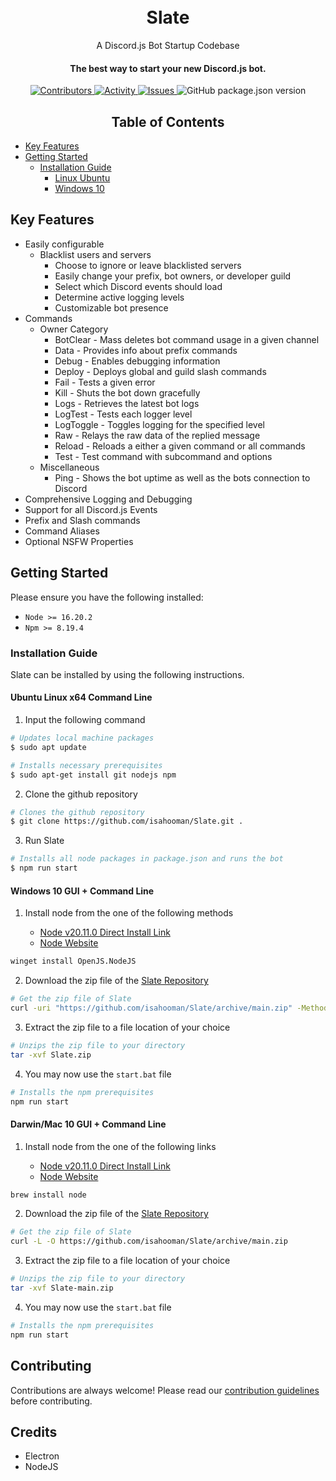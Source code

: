 <h1 align="center">
  <br>Slate<br>
</h1>
<p align="center">
  A Discord.js Bot Startup Codebase
</p>

<h4 align="center">
  The best way to start your new Discord.js bot.
</h4>

<p align="center">
  <a href="https://img.shields.io/github/contributors/isahooman/Slate" >
    <img src="https://img.shields.io/github/contributors/isahooman/Slate" alt = "Contributors"/>
  </a>
  <a href="https://github.com/isahooman/Slate/pulse">
    <img src="https://img.shields.io/github/commit-activity/m/isahooman/slate" alt = "Activity" />
  </a>
  <a href="https://img.shields.io/github/issues/isahooman/Slate" >
    <img src="https://img.shields.io/github/issues/isahooman/Slate" alt="Issues"/>
  </a>
  <img alt="GitHub package.json version" src="https://img.shields.io/github/package-json/v/isahooman/slate">
</p>

<h2 align="center">Table of Contents</h2>

- [Key Features](#key-features)
- [Getting Started](#getting-started)
  - [Installation Guide](#installation-guide)
    - [Linux Ubuntu](#ubuntu-linux-x64-command-line)
    - [Windows 10](#windows-10-gui--command-line)

## Key Features

- Easily configurable
  - Blacklist users and servers
    - Choose to ignore or leave blacklisted servers
    - Easily change your prefix, bot owners, or developer guild
    - Select which Discord events should load
    - Determine active logging levels
    - Customizable bot presence
- Commands
  - Owner Category
    - BotClear - Mass deletes bot command usage in a given channel
    - Data - Provides info about prefix commands
    - Debug - Enables debugging information
    - Deploy - Deploys global and guild slash commands
    - Fail - Tests a given error
    - Kill - Shuts the bot down gracefully
    - Logs - Retrieves the latest bot logs
    - LogTest - Tests each logger level
    - LogToggle - Toggles logging for the specified level
    - Raw - Relays the raw data of the replied message
    - Reload - Reloads a either a given command or all commands
    - Test - Test command with subcommand and options
  - Miscellaneous
    - Ping - Shows the bot uptime as well as the bots connection to Discord
- Comprehensive Logging and Debugging
- Support for all Discord.js Events
- Prefix and Slash commands
- Command Aliases
- Optional NSFW Properties

## Getting Started

Please ensure you have the following installed:

- `Node >= 16.20.2`
- `Npm >= 8.19.4`

### Installation Guide

Slate can be installed by using the following instructions.

#### Ubuntu Linux x64 Command Line

1. Input the following command

```bash
# Updates local machine packages
$ sudo apt update

# Installs necessary prerequisites
$ sudo apt-get install git nodejs npm
```

2. Clone the github repository

```bash
# Clones the github repository
$ git clone https://github.com/isahooman/Slate.git .
```

3. Run Slate

```bash
# Installs all node packages in package.json and runs the bot
$ npm run start
```

#### Windows 10 GUI + Command Line

1. Install node from the one of the following methods

    - [Node v20.11.0 Direct Install Link](https://nodejs.org/dist/v20.11.0/node-v20.11.0-x64.msi)
    - [Node Website](https://nodejs.org/en)

```bash
winget install OpenJS.NodeJS
```

2. Download the zip file of the [Slate Repository](https://github.com/isahooman/Slate/archive/refs/heads/main.zip)

```bash
# Get the zip file of Slate
curl -uri "https://github.com/isahooman/Slate/archive/main.zip" -Method "GET" -Outfile "Slate.zip"
```

3. Extract the zip file to a file location of your choice

```bash
# Unzips the zip file to your directory
tar -xvf Slate.zip
```

4. You may now use the `start.bat` file

```bash
# Installs the npm prerequisites
npm run start
```

#### Darwin/Mac 10 GUI + Command Line

1. Install node from the one of the following links

    - [Node v20.11.0 Direct Install Link](https://nodejs.org/dist/v20.11.0/node-v20.11.0.pkg)
    - [Node Website](https://nodejs.org/en)

```bash
brew install node
```

2. Download the zip file of the [Slate Repository](https://github.com/isahooman/Slate/archive/refs/heads/main.zip)

```bash
# Get the zip file of Slate
curl -L -O https://github.com/isahooman/Slate/archive/main.zip
```

3. Extract the zip file to a file location of your choice

```bash
# Unzips the zip file to your directory
tar -xvf Slate-main.zip
```

4. You may now use the `start.bat` file

```bash
# Installs the npm prerequisites
npm run start
```

## Contributing

Contributions are always welcome! Please read our [contribution guidelines](SomeLinkHere) before contributing.

## Credits

- Electron
- NodeJS
